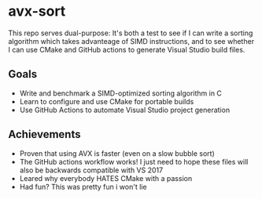 # avx-sort
This repo serves dual-purpose: It's both a test to see if I can write a sorting algorithm which takes advanteage of SIMD instructions, and to see whether I can use CMake and GitHub actions to generate Visual Studio build files.

## Goals

- Write and benchmark a SIMD-optimized sorting algorithm in C  
- Learn to configure and use CMake for portable builds  
- Use GitHub Actions to automate Visual Studio project generation

## Achievements

- Proven that using AVX is faster (even on a slow bubble sort)
- The GitHub actions workflow works! I just need to hope these files will also be backwards compatible with VS 2017
- Leared why everybody HATES CMake with a passion
- Had fun? This was pretty fun i won't lie
